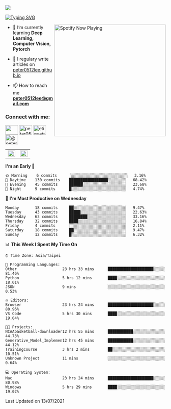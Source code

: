 ![](https://komarev.com/ghpvc/?username=peter0512lee&color=ff69b4)

[![Typing SVG](https://readme-typing-svg.herokuapp.com?color=F742BA&size=22&lines=Hi!+I'm+JYL)](https://git.io/typing-svg)

[<img src="https://spotify-now-playing.peter0512lee.vercel.app/api/spotify-playing" alt="Spotify Now Playing" width="350" align="right" />](https://open.spotify.com/user/21iyoswqgnkoe7peuesmqnhgy)

- 🌱 I’m currently learning **Deep Learning, Computer Vision, Pytorch**

- 📝 I regulary write articles on [peter0512lee.github.io](https://peter0512lee.github.io/)

- 📫 How to reach me **peter0512lee@gmail.com**

<h3 align="left">Connect with me:</h3>
<p align="left">
<a href="https://linkedin.com/in/jie-ying-li-b43a1416b" target="blank"><img align="center" src="https://raw.githubusercontent.com/rahuldkjain/github-profile-readme-generator/master/src/images/icons/Social/linked-in-alt.svg" height="30" width="40" /></a>
<a href="https://fb.com/peter0512lee" target="blank"><img align="center" src="https://raw.githubusercontent.com/rahuldkjain/github-profile-readme-generator/master/src/images/icons/Social/facebook.svg" alt="peter0512lee" height="30" width="40" /></a>
<a href="https://instagram.com/etiquette_ying" target="blank"><img align="center" src="https://raw.githubusercontent.com/rahuldkjain/github-profile-readme-generator/master/src/images/icons/Social/instagram.svg" alt="etiquette_ying" height="30" width="40" /></a>
<a href="https://medium.com/@peter0512lee" target="blank"><img align="center" src="https://raw.githubusercontent.com/rahuldkjain/github-profile-readme-generator/master/src/images/icons/Social/medium.svg" alt="@peter0512lee" height="30" width="40" /></a>
</p>

<table><tr><td valign="top" width="50%">

<img src="https://github-readme-stats.vercel.app/api?username=peter0512lee&hide_border=true&show_icons=true&locale=en" align="left" style="width: 100%" />

</td><td valign="top" width="50%">

<img src="https://github-readme-stats.vercel.app/api/top-langs?username=peter0512lee&hide_border=true&show_icons=true&locale=en&layout=compact" align="left" style="width: 100%" />

</td></tr></table>  

<!--START_SECTION:waka-->
**I'm an Early 🐤** 

```text
🌞 Morning    6 commits      ░░░░░░░░░░░░░░░░░░░░░░░░░   3.16% 
🌆 Daytime    130 commits    █████████████████░░░░░░░░   68.42% 
🌃 Evening    45 commits     ██████░░░░░░░░░░░░░░░░░░░   23.68% 
🌙 Night      9 commits      █░░░░░░░░░░░░░░░░░░░░░░░░   4.74%

```
📅 **I'm Most Productive on Wednesday** 

```text
Monday       18 commits     ██░░░░░░░░░░░░░░░░░░░░░░░   9.47% 
Tuesday      43 commits     █████░░░░░░░░░░░░░░░░░░░░   22.63% 
Wednesday    63 commits     ████████░░░░░░░░░░░░░░░░░   33.16% 
Thursday     32 commits     ████░░░░░░░░░░░░░░░░░░░░░   16.84% 
Friday       4 commits      ░░░░░░░░░░░░░░░░░░░░░░░░░   2.11% 
Saturday     18 commits     ██░░░░░░░░░░░░░░░░░░░░░░░   9.47% 
Sunday       12 commits     █░░░░░░░░░░░░░░░░░░░░░░░░   6.32%

```


📊 **This Week I Spent My Time On** 

```text
⌚︎ Time Zone: Asia/Taipei

💬 Programming Languages: 
Other                    23 hrs 33 mins      ████████████████████░░░░░   81.46% 
Python                   5 hrs 12 mins       ████░░░░░░░░░░░░░░░░░░░░░   18.01% 
JSON                     9 mins              ░░░░░░░░░░░░░░░░░░░░░░░░░   0.53%

🔥 Editors: 
Browser                  23 hrs 24 mins      ████████████████████░░░░░   80.96% 
VS Code                  5 hrs 30 mins       ████░░░░░░░░░░░░░░░░░░░░░   19.04%

🐱‍💻 Projects: 
NCAAbasketball-downloader12 hrs 55 mins      ███████████░░░░░░░░░░░░░░   44.73% 
Generative_Model_Implemen12 hrs 45 mins      ███████████░░░░░░░░░░░░░░   44.12% 
TrainingCourse           3 hrs 2 mins        ██░░░░░░░░░░░░░░░░░░░░░░░   10.51% 
Unknown Project          11 mins             ░░░░░░░░░░░░░░░░░░░░░░░░░   0.64%

💻 Operating System: 
Mac                      23 hrs 24 mins      ████████████████████░░░░░   80.98% 
Windows                  5 hrs 29 mins       ████░░░░░░░░░░░░░░░░░░░░░   19.02%

```


 Last Updated on 13/07/2021
<!--END_SECTION:waka-->


<!--
**peter0512lee/peter0512lee** is a ✨ _special_ ✨ repository because its `README.md` (this file) appears on your GitHub profile.

